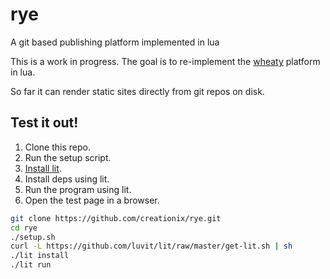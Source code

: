 # rye
A git based publishing platform implemented in lua

This is a work in progress.  The goal is to re-implement the [wheaty](https://github.com/creationix/wheaty) platform in lua.

So far it can render static sites directly from git repos on disk.

## Test it out!

 1. Clone this repo.
 2. Run the setup script.
 3. [Install lit](https://github.com/luvit/lit#installing-lit).
 4. Install deps using lit.
 5. Run the program using lit.
 6. Open the test page in a browser.

```sh
git clone https://github.com/creationix/rye.git
cd rye
./setup.sh
curl -L https://github.com/luvit/lit/raw/master/get-lit.sh | sh
./lit install
./lit run
```

